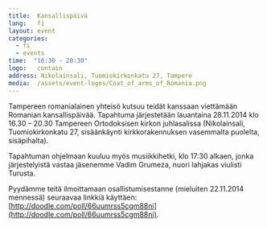 ```yaml
---
title:  Kansallispäivä
lang:   fi
layout: event
categories:
  - fi
  - events
time:  "16:30 - 20:30"
logo:   contain
address: Nikolainsali, Tuomiokirkonkatu 27, Tampere
media:  /assets/event-logos/Coat_of_arms_of_Romania.png
---
```


Tampereen romanialainen yhteisö kutsuu teidät kanssaan viettämään Romanian kansallispäivää. Tapahtuma järjestetään lauantaina 28.11.2014 klo 16.30 – 20.30 Tampereen Ortodoksisen kirkon juhlasalissa (Nikolainsali, Tuomiokirkonkatu 27, sisäänkäynti kirkkorakennuksen vasemmalta puolelta, sisäpihalta).

Tapahtuman ohjelmaan kuuluu myös musiikkihetki, klo 17:30 alkaen, jonka järjestelyistä vastaa jäsenemme Vadim Grumeza, nuori lahjakas viulisti Turusta. 

Pyydämme teitä ilmoittamaan osallistumisestanne (mieluiten 22.11.2014 mennessä) seuraavaa linkkiä käyttäen: [http://doodle.com/poll/66uumrss5cgm88ni](http://doodle.com/poll/66uumrss5cgm88ni).